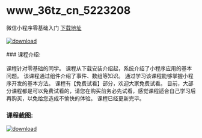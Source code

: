 # www_36tz_cn_5223208
微信小程序零基础入门
[下载地址](http://www.36tz.cn/article/5223208 "下载地址")
<br/></br>[![download](http://36tz.cn/muke_img/2022_03_1-46-300x175.png "下载地址")](http://www.36tz.cn/article/5223208 "下载地址")
<br/></br>### 课程介绍:<br/></br>课程针对零基础的同学。
课程从下载安装介绍起，系统介绍了小程序应用的基本问题。
该课程通过组件介绍了事件、数组等知识。
通过学习该课程能够掌握小程序开发的基本方法。
课程有【免费试看】部分，欢迎大家免费试看。
目前，大部分课程都是可以免费试看的，请您在购买前务必先试看，感觉课程适合自己学习后再购买，以免给您造成不愉快的体验。
课程已经更新完毕。

### 课程截图:
[![download](http://36tz.cn/muke_img/2022_02_2-63.png "下载地址")](http://www.36tz.cn/article/5223208 "下载地址")
